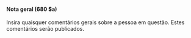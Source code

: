 #### **Nota geral (680 $a)**  

Insira quaisquer comentários gerais sobre a pessoa em questão. Estes comentários serão publicados. &nbsp;